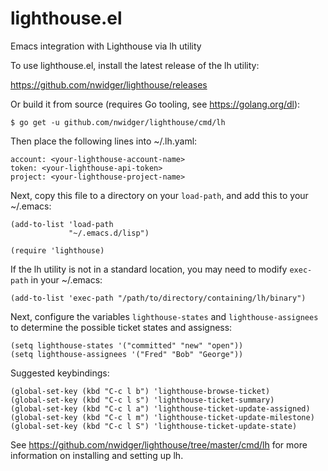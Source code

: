# lighthouse.el
Emacs integration with Lighthouse via lh utility

To use lighthouse.el, install the latest release of the lh utility:

https://github.com/nwidger/lighthouse/releases

Or build it from source (requires Go tooling, see
https://golang.org/dl):

    $ go get -u github.com/nwidger/lighthouse/cmd/lh

Then place the following lines into ~/.lh.yaml:

    account: <your-lighthouse-account-name>
    token: <your-lighthouse-api-token>
    project: <your-lighthouse-project-name>

Next, copy this file to a directory on your `load-path`, and add
this to your ~/.emacs:

    (add-to-list 'load-path
                 "~/.emacs.d/lisp")

    (require 'lighthouse)

If the lh utility is not in a standard location, you may need to
modify `exec-path` in your ~/.emacs:

    (add-to-list 'exec-path "/path/to/directory/containing/lh/binary")

Next, configure the variables `lighthouse-states` and
`lighthouse-assignees` to determine the possible ticket states and
assigness:

    (setq lighthouse-states '("committed" "new" "open"))
    (setq lighthouse-assignees '("Fred" "Bob" "George"))

Suggested keybindings:

    (global-set-key (kbd "C-c l b") 'lighthouse-browse-ticket)
    (global-set-key (kbd "C-c l s") 'lighthouse-ticket-summary)
    (global-set-key (kbd "C-c l a") 'lighthouse-ticket-update-assigned)
    (global-set-key (kbd "C-c l m") 'lighthouse-ticket-update-milestone)
    (global-set-key (kbd "C-c l S") 'lighthouse-ticket-update-state)

See https://github.com/nwidger/lighthouse/tree/master/cmd/lh for
more information on installing and setting up lh.
